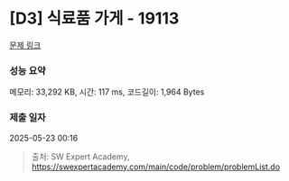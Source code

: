 # [D3] 식료품 가게 - 19113 

[문제 링크](https://swexpertacademy.com/main/code/problem/problemDetail.do?contestProbId=AYxCRFA6iiEDFASu) 

### 성능 요약

메모리: 33,292 KB, 시간: 117 ms, 코드길이: 1,964 Bytes

### 제출 일자

2025-05-23 00:16



> 출처: SW Expert Academy, https://swexpertacademy.com/main/code/problem/problemList.do